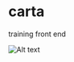 carta
=====

training front end

![Alt text](https://raw.githubusercontent.com/bdmstyle/carta/master/carta2.png "Optional title")
